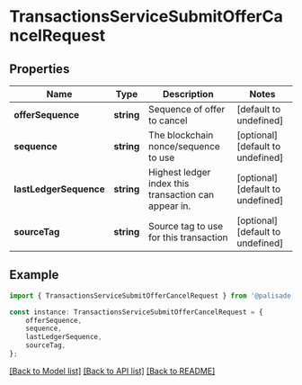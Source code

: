 # TransactionsServiceSubmitOfferCancelRequest


## Properties

Name | Type | Description | Notes
------------ | ------------- | ------------- | -------------
**offerSequence** | **string** | Sequence of offer to cancel | [default to undefined]
**sequence** | **string** | The blockchain nonce/sequence to use | [optional] [default to undefined]
**lastLedgerSequence** | **string** | Highest ledger index this transaction can appear in. | [optional] [default to undefined]
**sourceTag** | **string** | Source tag to use for this transaction | [optional] [default to undefined]

## Example

```typescript
import { TransactionsServiceSubmitOfferCancelRequest } from '@palisade-inc/typescript-sdk';

const instance: TransactionsServiceSubmitOfferCancelRequest = {
    offerSequence,
    sequence,
    lastLedgerSequence,
    sourceTag,
};
```

[[Back to Model list]](../README.md#documentation-for-models) [[Back to API list]](../README.md#documentation-for-api-endpoints) [[Back to README]](../README.md)
